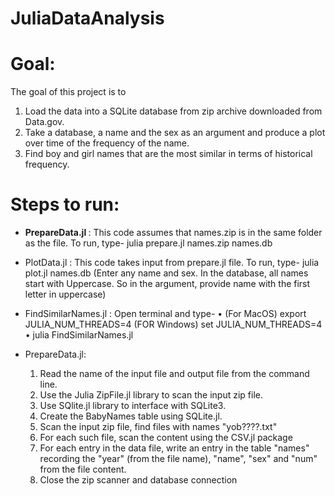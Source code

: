 # JuliaDataAnalysis
# Goal:
The goal of this project is to 
1) Load the data into a SQLite database from zip archive downloaded from Data.gov.
2) Take a database, a name  and the sex as an argument and produce a plot over time of the frequency of the name.
3) Find boy and girl names that are the most similar in terms of historical frequency. 

# Steps to run:

- <b> PrepareData.jl </b>: This code assumes that names.zip is in the same folder as the file.
   To run, type- julia prepare.jl names.zip names.db

- PlotData.jl : This code takes input from prepare.jl file.
   To run, type- julia plot.jl names.db <name> <sex>
   (Enter any name and sex. In the database, all names start with Uppercase. So in the argument, provide name with the first letter in uppercase)
  
- FindSimilarNames.jl : Open terminal and type-
                         • (For MacOS) export JULIA_NUM_THREADS=4 
                           (FOR Windows) set JULIA_NUM_THREADS=4
                         • julia FindSimilarNames.jl
   
   
- PrepareData.jl: 
  1) Read the name of the input file and output file from the command line.
  2) Use the Julia ZipFile.jl library to scan the input zip file. 
  3) Use SQlite.jl library to interface with SQLite3.
  4) Create the BabyNames table using SQLite.jl.  
  5) Scan the input zip file, find files with names "yob????.txt"
  6) For each such file, scan the content using the CSV.jl package 
  7) For each entry in the data file, write an entry in the table "names" recording the "year" (from the file name), "name", "sex" and "num" from the file content.
  8) Close the zip scanner and database connection
  
  
